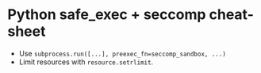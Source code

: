 # Python safe_exec + seccomp cheat-sheet
* Use `subprocess.run([...], preexec_fn=seccomp_sandbox, ...)`
* Limit resources with `resource.setrlimit`.
